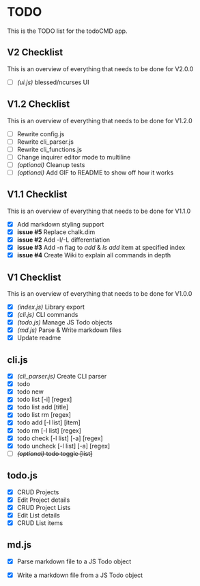 # TODO
This is the TODO list for the todoCMD app.

## V2 Checklist
This is an overview of everything that needs to be done for V2.0.0
  - [ ] _(ui.js)_ blessed/ncurses UI

## V1.2 Checklist
This is an overview of everything that needs to be done for V1.2.0
  - [ ] Rewrite config.js
  - [ ] Rewrite cli_parser.js
  - [ ] Rewrite cli_functions.js
  - [ ] Change inquirer editor mode to multiline
  - [ ] _(optional)_ Cleanup tests
  - [ ] _(optional)_ Add GIF to README to show off how it works

## V1.1 Checklist
This is an overview of everything that needs to be done for V1.1.0
  - [X] Add markdown styling support
  - [X] __issue #5__ Replace chalk.dim
  - [X] __issue #2__ Add -l/-L differentiation
  - [X] __issue #3__ Add -n flag to _add_ & _ls add_ item at specified index
  - [X] __issue #4__ Create Wiki to explain all commands in depth

## V1 Checklist
This is an overview of everything that needs to be done for V1.0.0
  - [X] _(index.js)_ Library export
  - [X] _(cli.js)_ CLI commands
  - [X] _(todo.js)_ Manage JS Todo objects
  - [X] _(md.js)_ Parse & Write markdown files
  - [X] Update readme

## cli.js
  - [X] _(cli_parser.js)_ Create CLI parser
  - [X] todo
  - [X] todo new
  - [X] todo list [-i] [regex]
  - [X] todo list add [title]
  - [X] todo list rm [regex]
  - [X] todo add [-l list] [item]
  - [X] todo rm [-l list] [regex]
  - [X] todo check [-l list] [-a] [regex]
  - [X] todo uncheck [-l list] [-a] [regex]
  - [ ] ~~_(optional)_ todo toggle [list]~~

## todo.js
  - [X] CRUD Projects
  - [X] Edit Project details
  - [X] CRUD Project Lists
  - [X] Edit List details
  - [X] CRUD List items

## md.js
  - [X] Parse markdown file to a JS Todo object
  - [X] Write a markdown file from a JS Todo object

